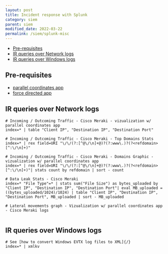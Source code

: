 ```yaml
---
layout: post
title: Incident response with Splunk 
category: siem
parent: siem
modified_date: 2022-03-22
permalink: /siem/splunk-misc
---
```


<!-- vscode-markdown-toc -->
* [Pre-requisites](#Pre-requisites)
* [IR queries over Network logs](#IRqueriesoverNetworklogs)
* [IR queries over Windows logs](#IRqueriesoverWindowslogs)

<!-- vscode-markdown-toc-config
	numbering=false
	autoSave=true
	/vscode-markdown-toc-config -->
<!-- /vscode-markdown-toc -->

## <a name='Pre-requisites'></a>Pre-requisites
-  [parallel coordinates app](https://splunkbase.splunk.com/app/3767/#/details)
-  [force directed app](https://splunkbase.splunk.com/app/3137/)

## <a name='IRqueriesoverNetworklogs'></a>IR queries over Network logs

```
# Incoming / Outcoming Traffic - Cisco Meraki - vizualization w/ parallel coordinates app
index=* | table "Client IP", "Destination IP", "Destination Port"

# Incoming / Outcoming Traffic - Cisco Meraki - Top Domains Stats
index=* | rex field=URI "\/\/(?:[^@\/\n]+@)?(?:www\.)?(?<refdomain>[^:\/\n]+)"

# Incoming / Outcoming Traffic - Cisco Meraki - Domains Graphic - vizualization w/ parallel coordinates app
index=* | rex field=URI "\/\/(?:[^@\/\n]+@)?(?:www\.)?(?<refdomain>[^:\/\n]+)"| stats count by refdomain | sort - count

# Data Leak Stats - Cisco Meraki
index=* "File Type"=* | stats sum("File Size") as bytes_uploaded by "Client IP", "Destination IP", "Destination Port"| eval MB_uploaded = ((bytes_uploaded/1024)/1024) | table "Client IP", "Destination IP", "Destination Port", MB_uploaded | sort - MB_uploaded

# Lateral movements graph - Vizualization w/ parallel coordinates app - Cisco Meraki logs
  
```

## <a name='IRqueriesoverWindowslogs'></a>IR queries over Windows logs

```
# See [how to convert Windows EVTX log files to XML]{/}
index=* | xmlkv
```